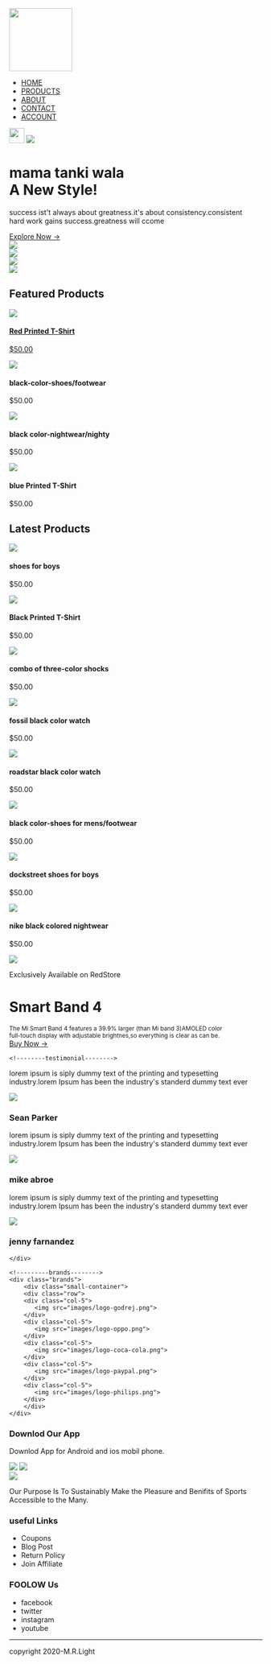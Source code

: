 <!doctype html>
<html lang="en">
<head>
   <meta charset="UTF-8">
  <meta name="viewport" content="width=device-width,initial-scale=1.0">
<link rel="stylesheet" type="text/css" href="style.css">
 
<title>M.R.Lights|welcome</title>
 
<link rel="icon" href="img/favicon.png">
<link href="https://fonts.googleapis.com/css2?family=Poppins:wght@200;300;400;600;700&display=swap" rel="stylesheet">
<link rel="stylesheet"href="https://stackpath.bootstrapcdn.com/font-awesome/4.7.0/css/font-awesome.min.css">
</head>
<body>
<div class="header">
<div class="container">

<div class="navbar">
<div class="logo">
<img src="images/logo.png" width="125px">
</div>
<nav>
<ul id ="menuitems">
	<li><a href="index-1.html">HOME</a></li>
	<li><a href="products-1.html">PRODUCTS</a></li>
	<li><a href="#">ABOUT</a></li>
	<li><a href="#">CONTACT</a></li> 	
	<li><a href="#">ACCOUNT</a></li>
</ul>
</nav>

<img src="images/cart.png" width="30px" height="30px">
<img src="images/menu.png" class="menu-icon" onclick="menutoggle()">

</div>

<div class="row">
<div class="col2">
	<h1>mama tanki wala <br>A New Style!</h1>
	<p> success ist't always about greatness.it's about 
	consistency.consistent<br> hard work gains success.greatness
	 will ccome</p>
	<a href="#" class="btn">Explore Now &#8594;</a>
</div>
<div class="col2">
<img src="images/image1.png">
 </div>
</div>

</div>

</div>
<!-----featured categories----->
<div class=categories>
<div class="small-container">
<div class="row">
<div class="col-3">
<img src="images/category-1.jpg">
</div>
<div class="col-3">
<img src="images/category-2.jpg">
</div>
<div class="col-3">
<img src="images/category-3.jpg">
</div>
  </div>
</div>

</div>

<!-----featured products----->
<div class="small-container">
<h2 class="title">Featured Products</h2>
<div class="row">

<div class="col-4">
<a href="product-detail.html">
<img src="images/product-1.jpg">
<h4>Red Printed T-Shirt</h4>
<div class="rating">
<i class="fa fa-star"></i>
<i class="fa fa-star"></i>
<i class="fa fa-star"></i>
<i class="fa fa-star"></i>
<i class="fa fa-star-o"></i>
</div>
<p>$50.00</p>
</div></a>
<div class="col-4">
<img src="images/product-2.jpg">
<h4>black-color-shoes/footwear</h4>
<div class="rating">
<i class="fa fa-star"></i>
<i class="fa fa-star"></i>
<i class="fa fa-star"></i>
<i class="fa fa-star-half-o"></i>
<i class="fa fa-star-o"></i>
</div>
<p>$50.00</p>
</div>
<div class="col-4">
<img src="images/product-3.jpg">
<h4>black color-nightwear/nighty</h4>
<div class="rating">
<i class="fa fa-star"></i>
<i class="fa fa-star"></i>
<i class="fa fa-star"></i>
<i class="fa fa-star"></i>
<i class="fa fa-star-half-o"></i>
</div>
<p>$50.00</p>
</div>
<div class="col-4">
<img src="images/product-4.jpg">
<h4>blue Printed T-Shirt</h4>
<div class="rating">
<i class="fa fa-star"></i>
<i class="fa fa-star"></i>
<i class="fa fa-star"></i>
<i class="fa fa-star"></i>
<i class="fa fa-star-o"></i>
</div>
<p>$50.00</p>
</div>

</div>
<h2 class="title">Latest Products</h2>
<div class="row">
<div class="col-4">
<img src="images/product-5.jpg">
<h4>shoes for boys</h4>

<div class="rating">
<i class="fa fa-star"></i>
<i class="fa fa-star"></i>
<i class="fa fa-star"></i>
<i class="fa fa-star"></i>
<i class="fa fa-star-o"></i>
</div>
<p>$50.00</p>
</div>
<div class="col-4">
<img src="images/product-6.jpg">
<h4>Black Printed T-Shirt</h4>
<div class="rating">
<i class="fa fa-star"></i>
<i class="fa fa-star"></i>
<i class="fa fa-star"></i>
<i class="fa fa-star-half-o"></i>
<i class="fa fa-star-o"></i>
</div>
<p>$50.00</p>
</div>
<div class="col-4">
<img src="images/product-7.jpg">
<h4>combo of three-color shocks</h4>
<div class="rating">
<i class="fa fa-star"></i>
<i class="fa fa-star"></i>
<i class="fa fa-star"></i>
<i class="fa fa-star"></i>
<i class="fa fa-star-half-o"></i>
</div>
<p>$50.00</p>
</div>
<div class="col-4">
<img src="images/product-8
.jpg">
<h4>fossil black color watch</h4>
<div class="rating">
<i class="fa fa-star"></i>
<i class="fa fa-star"></i>
<i class="fa fa-star"></i>
<i class="fa fa-star"></i>
<i class="fa fa-star-o"></i>
</div>
<p>$50.00</p>
</div>

</div>
<div class="row">
<div class="col-4">
<img src="images/product-9.jpg">
<h4>roadstar black color watch</h4>
<div class="rating">
<i class="fa fa-star"></i>
<i class="fa fa-star"></i>
<i class="fa fa-star"></i>
<i class="fa fa-star"></i>
<i class="fa fa-star-o"></i>
</div>
<p>$50.00</p>
</div>
<div class="col-4">
<img src="images/product-10.jpg">
<h4>black color-shoes for mens/footwear</h4>
<div class="rating">
<i class="fa fa-star"></i>
<i class="fa fa-star"></i>
<i class="fa fa-star"></i>
<i class="fa fa-star-half-o"></i>
<i class="fa fa-star-o"></i>
</div>
<p>$50.00</p>
</div>
<div class="col-4">
<img src="images/product-11.jpg">
<h4>dockstreet shoes for boys</h4>
<div class="rating">
<i class="fa fa-star"></i>
<i class="fa fa-star"></i>
<i class="fa fa-star"></i>
<i class="fa fa-star"></i>
<i class="fa fa-star-half-o"></i>
</div>
<p>$50.00</p>
</div>
<div class="col-4">
<img src="images/product-12.jpg">
<h4>nike black colored nightwear</h4>
<div class="rating">
<i class="fa fa-star"></i>
<i class="fa fa-star"></i>
<i class="fa fa-star"></i>
<i class="fa fa-star"></i>
<i class="fa fa-star-o"></i>
</div>
<p>$50.00</p>
</div>

</div>
</div>
	<!--------offer-------->
<div class="offer">
<div class="small-conainer">
<div class="row">
<div class="col-2">
<img src="images/exclusive.png" class="offer-img">
</div>
<div class="col-2">
	<p>Exclusively Available on RedStore</p>
	<h1>Smart Band 4</h1>
	<small>The Mi Smart Band 4 features a 39.9% larger
	(than Mi band 3)AMOLED color<br> full-touch display with
	 adjustable brightnes,so everything is clear as can
	 be.</small>
	<br>
		<a href="#" CLASS="btn">Buy Now &#8594;</a>
</div>
		</div>
	</div>
</div>

	<!--------testimonial-------->
<div class="testimonial">
<div class="small-container">
<div class="row">
	<div class="col-3">
		   <i class="fa fa-quote-left"></i>
		<p>lorem ipsum is siply dummy text of the printing
		and typesetting industry.lorem Ipsum has been the
		industry's standerd dummy text ever</p>
		<div class="rating">
		   <i class="fa fa-star"></i>
		   <i class="fa fa-star"></i>
		   <i class="fa fa-star"></i>
		   <i class="fa fa-star"></i>
		   <i class="fa fa-star-o"></i>
		 </div>
		<img src="images/user-1.png">
		<h3>Sean Parker</h3>
	</div>
	<div class="col-3">
		   <i class="fa fa-quote-left"></i>
		<p>lorem ipsum is siply dummy text of the printing
		and typesetting industry.lorem Ipsum has been the
		industry's standerd dummy text ever</p>
		<div class="rating">
		   <i class="fa fa-star"></i>
		   <i class="fa fa-star"></i>
		   <i class="fa fa-star"></i>
		   <i class="fa fa-star"></i>
		   <i class="fa fa-star-o"></i>
		 </div>
		<img src="images/user-2.png">
		<h3>mike abroe</h3>
	</div>
	<div class="col-3">
		   <i class="fa fa-quote-left"></i>
		<p>lorem ipsum is siply dummy text of the printing
		and typesetting industry.lorem Ipsum has been the
		industry's standerd dummy text ever</p>
		<div class="rating">
		   <i class="fa fa-star"></i>
		   <i class="fa fa-star"></i>
		   <i class="fa fa-star"></i>
		   <i class="fa fa-star"></i>
		   <i class="fa fa-star-o"></i>
		 </div>
		<img src="images/user-3.png">
		<h3>jenny farnandez</h3>
	</div>
	
    </div>
 </div>
</div>

	<!---------brands-------->
	<div class="brands">
	    <div class="small-container">
	    <div class="row">
		<div class="col-5">
		   <img src="images/logo-godrej.png">
		</div>
		<div class="col-5">
		   <img src="images/logo-oppo.png">
		</div>
		<div class="col-5">
		   <img src="images/logo-coca-cola.png">
		</div>
		<div class="col-5">
		   <img src="images/logo-paypal.png">
		</div>
		<div class="col-5">
		   <img src="images/logo-philips.png">
		</div>
	    </div>
	</div>
</div>

<!------footer----->
<div class="footer">
<div class="container">
	<div class="row">
    	    <div class="footer-col-1">
		<h3>Downlod Our App</h3>
		<p> Downlod App for Android and ios mobil phone.</p>
		<div class="app-logo">
			<img src="images/play-store.png">
			<img src="images/app-store.png">
		</div>
	    </div>
	    <div class="footer-col-2">
		<img src="images/logo-white.png">
		<p>Our Purpose Is To Sustainably Make the Pleasure and
		Benifits of Sports Accessible to the Many. </p>
	    </div>
	    <div class="footer-col-3">
		<h3>useful Links</h3>
		<ul>
			<li>Coupons</li>
			<li>Blog Post</li>
			<li>Return Policy</li>
			<li>Join Affiliate</li>
		</ul>
	    </div>
	    <div class="footer-col-4">
		<h3>FOOLOW Us</h3>
		<ul>
			<li>facebook</li>
			<li>twitter</li>
			<li>instagram</li>
			<li>youtube</li>
		</ul>
	    </div>
	</div>
		<hr>
	     <p class="copyright">copyright 2020-M.R.Light</p>
</div>
</div>

<!-------js for toggle-------->
<script> 
	var menuitems=document.getElementById("menuitems");
	
	menuitems.style.maxHeight="0px";
	
	function menutoggle(){
	    if(menuitems.style.maxHeight=="0px")
		{
			menuitems.style.maxHeight="200px"
		}
	    else
		{
			menuitems.style.maxHeight="0px"
		}
	}
</script>
</body>
</html>
